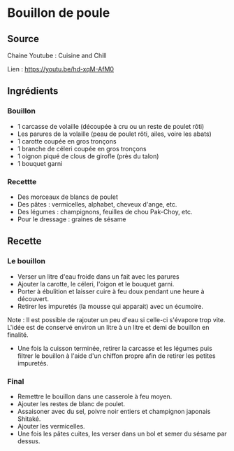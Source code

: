 # Bouillon de poule
## Source

Chaine Youtube : Cuisine and Chill

Lien : https://youtu.be/hd-xqM-AfM0

## Ingrédients

### Bouillon

- 1 carcasse de volaille (découpée à cru ou un reste de poulet rôti)
- Les parures de la volaille (peau de poulet rôti, ailes, voire les abats)
- 1 carotte coupée en gros tronçons
- 1 branche de céleri coupée en gros tronçons
- 1 oignon piqué de clous de girofle (près du talon)
- 1 bouquet garni

### Recettte
- Des morceaux de blancs de poulet
- Des pâtes : vermicelles, alphabet, cheveux d'ange, etc.
- Des légumes : champignons, feuilles de chou Pak-Choy, etc.
- Pour le dressage : graines de sésame

## Recette

### Le bouillon

- Verser un litre d'eau froide dans un fait avec les parures
- Ajouter la carotte, le céleri, l'oigon et le bouquet garni.
- Porter à ébulition et laisser cuire à feu doux pendant une heure à découvert.
- Retirer les impuretés (la mousse qui apparait) avec un écumoire.

Note : Il est possible de rajouter un peu d'eau si celle-ci s'évapore trop vite. L'idée est de conservé environ un litre à un litre et demi de bouillon en finalité.

- Une fois la cuisson terminée, retirer la carcasse et les légumes puis filtrer le bouillon à l'aide d'un chiffon propre afin de retirer les petites impuretés.

### Final

- Remettre le bouillon dans une casserole à feu moyen.
- Ajouter les restes de blanc de poulet.
- Assaisoner avec du sel, poivre noir entiers et champignon japonais Shitaké.
- Ajouter les vermicelles.
- Une fois les pâtes cuites, les verser dans un bol et semer du sésame par dessus.